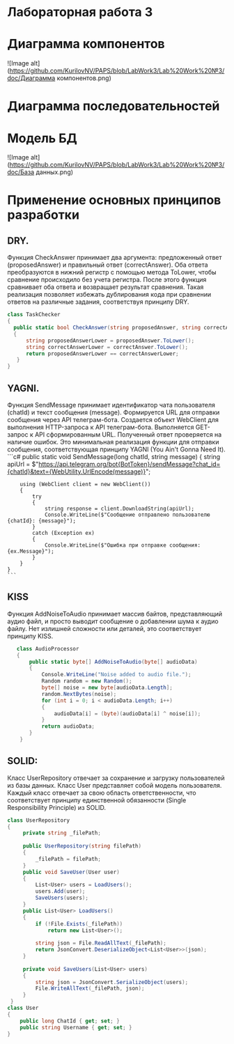# Лабораторная работа 3

# Диаграмма компонентов
 ![Image alt](https://github.com/KurilovNV/PAPS/blob/LabWork3/Lab%20Work%20№3/doc/Диаграмма компонентов.png)


 # Диаграмма последовательностей



# Модель БД
 ![Image alt](https://github.com/KurilovNV/PAPS/blob/LabWork3/Lab%20Work%20№3/doc/База данных.png)

 # Применение основных принципов разработки
 ## DRY.
  Функция CheckAnswer принимает два аргумента: предложенный ответ (proposedAnswer) и правильный ответ (correctAnswer).
  Оба ответа преобразуются в нижний регистр с помощью метода ToLower, чтобы сравнение происходило без учета регистра.
  После этого функция сравнивает оба ответа и возвращает результат сравнения.
  Такая реализация позволяет избежать дублирования кода при сравнении ответов на различные задания, соответствуя принципу DRY.
  ```c#
  class TaskChecker
  {
    public static bool CheckAnswer(string proposedAnswer, string correctAnswer)
    {
        string proposedAnswerLower = proposedAnswer.ToLower();
        string correctAnswerLower = correctAnswer.ToLower();
        return proposedAnswerLower == correctAnswerLower;
     }
  }
  ```

  ## YAGNI.
  Функция SendMessage принимает идентификатор чата пользователя (chatId) и текст сообщения (message).
  Формируется URL для отправки сообщения через API телеграм-бота.
  Создается объект WebClient для выполнения HTTP-запроса к API телеграм-бота.
  Выполняется GET-запрос к API сформированным URL.
  Полученный ответ проверяется на наличие ошибок.
  Это минимальная реализация функции для отправки сообщения, соответствующая принципу YAGNI (You Ain't Gonna Need It).
    ```c#
    public static void SendMessage(long chatId, string message)
    {
        string apiUrl = $"https://api.telegram.org/bot{BotToken}/sendMessage?chat_id={chatId}&text={WebUtility.UrlEncode(message)}";

        using (WebClient client = new WebClient())
        {
            try
            {
                string response = client.DownloadString(apiUrl);
                Console.WriteLine($"Сообщение отправлено пользователю {chatId}: {message}");
            }
            catch (Exception ex)
            {
                Console.WriteLine($"Ошибка при отправке сообщения: {ex.Message}");
            }
        }
    }
    ```
    
  ## KISS
  Функция AddNoiseToAudio принимает массив байтов, представляющий аудио файл, и просто выводит сообщение о добавлении шума к аудио файлу. Нет излишней сложности или деталей, это соответствует принципу KISS.
 ```c#
    class AudioProcessor
    {
        public static byte[] AddNoiseToAudio(byte[] audioData)
        {
            Console.WriteLine("Noise added to audio file.");
            Random random = new Random();
            byte[] noise = new byte[audioData.Length];
            random.NextBytes(noise);
            for (int i = 0; i < audioData.Length; i++)
            {
                audioData[i] = (byte)(audioData[i] ^ noise[i]);
            }
            return audioData;
        }
     }
```

  
## SOLID:
Класс UserRepository отвечает за сохранение и загрузку пользователей из базы данных. 
Класс User представляет собой модель пользователя.
Каждый класс отвечает за свою область ответственности, что соответствует принципу единственной обязанности (Single Responsibility Principle) из SOLID.
  ```c#
  class UserRepository
  {
       private string _filePath;
   
       public UserRepository(string filePath)
       {
           _filePath = filePath;
       }
       public void SaveUser(User user)
       {
           List<User> users = LoadUsers();
           users.Add(user);
           SaveUsers(users);
       }
       public List<User> LoadUsers()
       {
           if (!File.Exists(_filePath))
               return new List<User>();
   
           string json = File.ReadAllText(_filePath);
           return JsonConvert.DeserializeObject<List<User>>(json);
       }
   
       private void SaveUsers(List<User> users)
       {
           string json = JsonConvert.SerializeObject(users);
           File.WriteAllText(_filePath, json);
       }
   }
  class User
  {
      public long ChatId { get; set; }
      public string Username { get; set; }
  }
  ```
